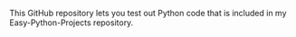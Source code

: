 This GitHub repository lets you test out Python code that is included in my Easy-Python-Projects repository.
